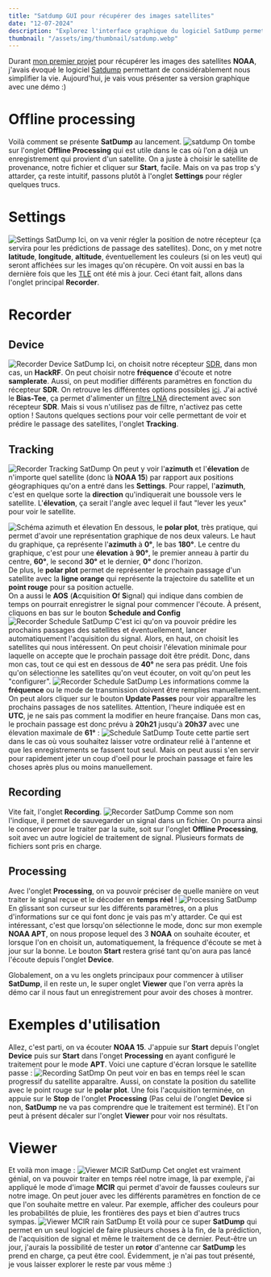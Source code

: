 ```yaml
---
title: "Satdump GUI pour récupérer des images satellites"
date: "12-07-2024"
description: "Explorez l'interface graphique du logiciel SatDump permettant de faciliter la récupération de données satellites en temps réel"
thumbnail: "/assets/img/thumbnail/satdump.webp"
---
```

Durant [mon premier projet](../../Projects/NOAA.html) pour récupérer les images des satellites **NOAA**, j'avais évoqué le logiciel [Satdump](https://github.com/SatDump/SatDump) permettant de considérablement nous simplifier la vie.
Aujourd'hui, je vais vous présenter sa version graphique avec une démo :) 

# Offline processing
Voilà comment se présente **SatDump** au lancement.
![satdump](../../../assets/img/pages/space/satellite/satdump/satdump1.png)
On tombe sur l'onglet **Offline Processing** qui est utile dans le cas où l'on a déjà un enregistrement qui provient d'un satellite. On a juste à choisir le satellite de provenance, notre fichier et cliquer sur **Start**, facile.
Mais on va pas trop s'y attarder, ça reste intuitif, passons plutôt à l'onglet **Settings** pour régler quelques trucs. 

# Settings
![Settings SatDump](../../../assets/img/pages/space/satellite/satdump/satdump2.png)
Ici, on va venir régler la position de notre récepteur (ça servira pour les prédictions de passage des satellites).
Donc, on y met notre **latitude**, **longitude**, **altitude**, éventuellement les couleurs (si on les veut) qui seront affichées sur les images qu'on récupère.
On voit aussi en bas la dernière fois que les [TLE](tle.html) ont été mis à jour.
Ceci étant fait, allons dans l'onglet principal **Recorder**. 

# Recorder
## Device
![Recorder Device SatDump](../../../assets/img/pages/space/satellite/satdump/satdump3.png)
Ici, on choisit notre récepteur [SDR](../../Radio/SDR/sdr.html), dans mon cas, un **HackRF**. On peut choisir notre **fréquence** d'écoute et notre **samplerate**.
Aussi, on peut modifier différents paramètres en fonction du récepteur **SDR**. On retrouve les différentes options possibles [ici](https://docs.satdump.org/sdr_options.html).
J'ai activé le **Bias-Tee**, ça permet d'alimenter un [filtre LNA](https://www.amazon.fr/gp/product/B07TWPR871/ref=ppx_yo_dt_b_search_asin_title?ie=UTF8&psc=1) directement avec son récepteur **SDR**. Mais si vous n'utilisez pas de filtre, n'activez pas cette option !
Sautons quelques sections pour voir celle permettant de voir et prédire le passage des satellites, l'onglet **Tracking**. 
## Tracking
![Recorder Tracking SatDump](../../../assets/img/pages/space/satellite/satdump/satdump4.png)
On peut y voir l'**azimuth** et l'**élevation** de n'importe quel satellite (donc là **NOAA 15**) par rapport aux positions géographiques qu'on a entré dans les **Settings**. 
Pour rappel, l'**azimuth**, c'est en quelque sorte la **direction** qu'indiquerait une boussole vers le satellite.
L'**élevation**, ça serait l'angle avec lequel il faut "lever les yeux" pour voir le satellite.

![Schéma azimuth et élevation](../../../assets/img/pages/space/satellite/satdump/satdump9.svg)
En dessous, le **polar plot**, très pratique, qui permet d'avoir une représentation graphique de nos deux valeurs. 
Le haut du graphique, ça représente l'**azimuth** à **0°**, le bas **180°**.
Le centre du graphique, c'est pour une **élevation** à **90°**, le premier anneau à partir du centre, **60°**, le second **30°** et le dernier, **0°** donc l'horizon.  
De plus, le **polar plot** permet de représenter le prochain passage d'un satellite avec la **ligne orange** qui représente la trajectoire du satellite et un **point rouge** pour sa position actuelle.  
On a aussi le **AOS** (**A**cquisition **O**f **S**ignal) qui indique dans combien de temps on pourrait enregistrer le signal pour commencer l'écoute.
À présent, cliquons en bas sur le bouton **Schedule and Config**
![Recorder Schedule SatDump](../../../assets/img/pages/space/satellite/satdump/satdump5.png)
C'est ici qu'on va pouvoir prédire les prochains passages des satellites et éventuellement, lancer automatiquement l'acquisition du signal. 
Alors, en haut, on choisit les satellites qui nous intéressent.
On peut choisir l'élevation minimale pour laquelle on accepte que le prochain passage doit être prédit. Donc, dans mon cas, tout ce qui est en dessous de **40°** ne sera pas prédit. 
Une fois qu'on sélectionne les satellites qu'on veut écouter, on voit qu'on peut les "configurer". 
![Recorder Schedule SatDump](../../../assets/img/pages/space/satellite/satdump/satdump6.png)
Les informations comme la **fréquence** ou le mode de transmission doivent être remplies manuellement. 
On peut alors cliquer sur le bouton **Update Passes** pour voir apparaître les prochains passages de nos satellites. Attention, l'heure indiquée est en **UTC**, je ne sais pas comment la modifier en heure française. 
Dans mon cas, le prochain passage est donc prévu à **20h21** jusqu'à **20h37** avec une élevation maximale de **61°** :
![Schedule SatDump](../../../assets/img/pages/space/satellite/satdump/satdump10.png)
Toute cette partie sert dans le cas où vous souhaitez laisser votre ordinateur relié à l'antenne et que les enregistrements se fassent tout seul. Mais on peut aussi s'en servir pour rapidement jeter un coup d'oeil pour le prochain passage et faire les choses après plus ou moins manuellement.

## Recording
Vite fait, l'onglet **Recording**.
![Recorder SatDump](../../../assets/img/pages/space/satellite/satdump/satdump7.png)
Comme son nom l'indique, il permet de sauvegarder un signal dans un fichier. On pourra ainsi le conserver pour le traiter par la suite, soit sur l'onglet **Offline Processing**, soit avec un autre logiciel de traitement de signal. Plusieurs formats de fichiers sont pris en charge. 

## Processing
Avec l'onglet **Processing**, on va pouvoir préciser de quelle manière on veut traiter le signal reçue et le décoder en **temps réel** !
![Processing SatDump](../../../assets/img/pages/space/satellite/satdump/satdump8.png)
En glissant son curseur sur les différents paramètres, on a plus d'informations sur ce qui font donc je vais pas m'y attarder. Ce qui est intéressant, c'est que lorsqu'on sélectionne le mode, donc sur mon exemple **NOAA APT**, on nous propose lequel des 3 **NOAA** on souhaite écouter, et lorsque l'on en choisit un, automatiquement, la fréquence d'écoute se met à jour sur la bonne.
Le bouton **Start** restera grisé tant qu'on aura pas lancé l'écoute depuis l'onglet **Device**.

Globalement, on a vu les onglets principaux pour commencer à utiliser **SatDump**, il en reste un, le super onglet **Viewer** que l'on verra après la démo car il nous faut un enregistrement pour avoir des choses à montrer. 

# Exemples d'utilisation 
Allez, c'est parti, on va écouter **NOAA 15**. J'appuie sur **Start** depuis l'onglet **Device** puis sur **Start** dans l'onget **Processing** en ayant configuré le traitement pour le mode **APT**. 
Voici une capture d'écran lorsque le satellite passe : 
![Recording SatDmp](../../../assets/img/pages/space/satellite/satdump/satdump11.png)
On peut voir en bas en temps réel le scan progressif du satellite apparaître. Aussi, on constate la position du satellite avec le point rouge sur le **polar plot**.
Une fois l'acquisition terminée, on appuie sur le **Stop** de l'onglet **Processing** (Pas celui de l'onglet **Device** si non, **SatDump** ne va pas comprendre que le traitement est terminé). 
Et l'on peut à présent décaler sur l'onglet **Viewer** pour voir nos résultats.

# Viewer
Et voilà mon image :
![Viewer MCIR SatDump](../../../assets/img/pages/space/satellite/satdump/satdump12.png)
Cet onglet est vraiment génial, on va pouvoir traiter en temps réel notre image, là par exemple, j'ai appliqué le mode d'image **MCIR** qui permet d'avoir de fausses couleurs sur notre image.
On peut jouer avec les différents paramètres en fonction de ce que l'on souhaite mettre en valeur. 
Par exemple, afficher des couleurs pour les probabilités de pluie, les frontières des pays et bien d'autres trucs sympas.
![Viewer MCIR rain SatDump](../../../assets/img/pages/space/satellite/satdump/satdump13.png)
Et voilà pour ce super **SatDump** qui permet en un seul logiciel de faire plusieurs choses à la fin, de la prédiction, de l'acquisition de signal et même le traitement de ce dernier. Peut-être un jour, j'aurais la possibilité de tester un **rotor** d'antenne car **SatDump** les prend en charge, ça peut être cool. 
Évidemment, je n'ai pas tout présenté, je vous laisser explorer le reste par vous même :)
